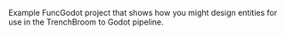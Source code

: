 Example FuncGodot project that shows how you might design entities for use in the TrenchBroom to Godot pipeline.

